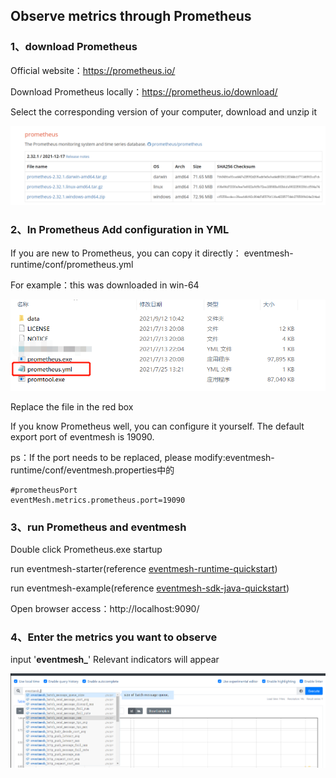 ## Observe metrics through Prometheus

### 1、download Prometheus
Official website：https://prometheus.io/

Download Prometheus locally：https://prometheus.io/download/

Select the corresponding version of your computer, download and unzip it

![Prometheus-download](../../images/Prometheus-download.png)

### 2、In Prometheus Add configuration in YML

If you are new to Prometheus, you can copy it directly： eventmesh-runtime/conf/prometheus.yml

For example：this was downloaded in win-64

![prometheus-yml](../../images/prometheus-yml.png)

Replace the file in the red box

If you know Prometheus well, you can configure it yourself. The default export port of eventmesh is 19090.



ps：If the port needs to be replaced, please modify:eventmesh-runtime/conf/eventmesh.properties中的

```properties
#prometheusPort
eventMesh.metrics.prometheus.port=19090
```

### 3、run Prometheus and eventmesh

Double click Prometheus.exe startup

run eventmesh-starter(reference [eventmesh-runtime-quickstart](eventmesh-runtime-quickstart.md))

run eventmesh-example(reference [eventmesh-sdk-java-quickstart](eventmesh-sdk-java-quickstart.md))

Open browser access：http://localhost:9090/



### 4、Enter the metrics you want to observe

input '**eventmesh_**' Relevant indicators will appear

![promethus-search](../../images/promethus-search.png)